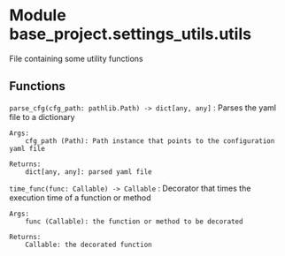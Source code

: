 Module base_project.settings_utils.utils
========================================
File containing some utility functions

Functions
---------

    
`parse_cfg(cfg_path: pathlib.Path) -> dict[any, any]`
:   Parses the yaml file to a dictionary
    
    Args:
        cfg_path (Path): Path instance that points to the configuration yaml file
    
    Returns:
        dict[any, any]: parsed yaml file

    
`time_func(func: Callable) -> Callable`
:   Decorator that times the execution time of a function or method
    
    Args:
        func (Callable): the function or method to be decorated
    
    Returns:
        Callable: the decorated function